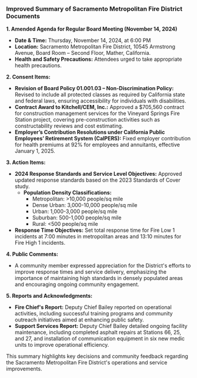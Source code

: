 ### Improved Summary of Sacramento Metropolitan Fire District Documents

**1. Amended Agenda for Regular Board Meeting (November 14, 2024)**  
- **Date & Time:** Thursday, November 14, 2024, at 6:00 PM  
- **Location:** Sacramento Metropolitan Fire District, 10545 Armstrong Avenue, Board Room – Second Floor, Mather, California.  
- **Health and Safety Precautions:** Attendees urged to take appropriate health precautions.

**2. Consent Items:**  
- **Revision of Board Policy 01.001.03 – Non-Discrimination Policy:** Revised to include all protected classes as required by California state and federal laws, ensuring accessibility for individuals with disabilities.  
- **Contract Award to Kitchell/CEM, Inc.:** Approved a $705,560 contract for construction management services for the Vineyard Springs Fire Station project, covering pre-construction activities such as constructability reviews and cost estimating.  
- **Employer’s Contribution Resolutions under California Public Employees’ Retirement System (CalPERS):** Fixed employer contribution for health premiums at 92% for employees and annuitants, effective January 1, 2025.

**3. Action Items:**  
- **2024 Response Standards and Service Level Objectives:** Approved updated response standards based on the 2023 Standards of Cover study.  
  - **Population Density Classifications:**  
    - Metropolitan: >10,000 people/sq mile  
    - Dense Urban: 3,000-10,000 people/sq mile  
    - Urban: 1,000-3,000 people/sq mile  
    - Suburban: 500-1,000 people/sq mile  
    - Rural: <500 people/sq mile  
- **Response Time Objectives:** Set total response time for Fire Low 1 incidents at 7:00 minutes in metropolitan areas and 13:10 minutes for Fire High 1 incidents.

**4. Public Comments:**  
- A community member expressed appreciation for the District's efforts to improve response times and service delivery, emphasizing the importance of maintaining high standards in densely populated areas and encouraging ongoing community engagement.

**5. Reports and Acknowledgments:**  
- **Fire Chief's Report:** Deputy Chief Bailey reported on operational activities, including successful training programs and community outreach initiatives aimed at enhancing public safety.  
- **Support Services Report:** Deputy Chief Bailey detailed ongoing facility maintenance, including completed asphalt repairs at Stations 66, 25, and 27, and installation of communication equipment in six new medic units to improve operational efficiency.

This summary highlights key decisions and community feedback regarding the Sacramento Metropolitan Fire District's operations and service improvements.
